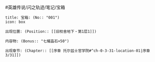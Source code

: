 #英雄传说/闪之轨迹/笔记/宝箱
```ad-quote
title: 宝箱: (No:: "001")
icon: box

出现位置: (Position:: [[旧校舍地下・第1层1]])

内容物: (Bonus:: "七耀晶石×50")

出现章节: (Chapter:: [[序章 托尔兹士官学院#^ch-0-3-31-location-01|序章3/31]])

```
